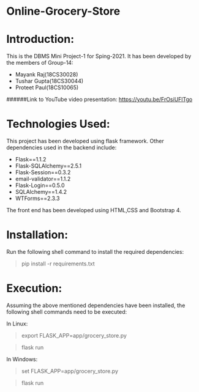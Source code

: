 # Online-Grocery-Store
# Introduction:
This is the DBMS Mini Project-1 for Sping-2021. It has been developed by the members of Group-14:
- Mayank Raj(18CS30028)
- Tushar Gupta(18CS30044)
- Proteet Paul(18CS10065)

######Link to YouTube video presentation: https://youtu.be/FrOsiUFlTgo 

# Technologies Used:
This project has been developed using flask framework. Other dependencies used in the backend include:
- Flask==1.1.2
- Flask-SQLAlchemy==2.5.1
- Flask-Session==0.3.2
- email-validator==1.1.2
- Flask-Login==0.5.0
- SQLAlchemy==1.4.2
- WTForms==2.3.3

The front end has been developed using HTML,CSS and Bootstrap 4.

# Installation:
Run the following shell command to install the required dependencies:
> pip install -r requirements.txt 

# Execution:
Assuming the above mentioned dependencies have been installed, the following shell commands need to be executed:

In Linux:
> export FLASK_APP=app/grocery_store.py

> flask run

In Windows:
> set FLASK_APP=app/grocery_store.py

> flask run



